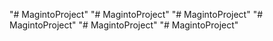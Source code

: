 "# MagintoProject" 
"# MagintoProject" 
"# MagintoProject" 
"# MagintoProject" 
"# MagintoProject" 
"# MagintoProject" 
